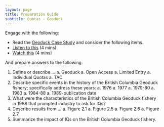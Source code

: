 ```yaml
---
layout: page
title: Preparation Guide
subtitle: Quotas - Geoduck
---
```


Engage with the following:

* Read the [Geoduck Case Study](RESOURCES/IQ_Geoduck.pdf) and consider the following items.
* [Listen to this](http://www.npr.org/templates/story/story.php?storyId=3607092) (4 mins)
* [Watch this](https://www.youtube.com/watch?v=1He_9xBXtj0&feature=youtu.be&t=27s) (4 mins)

And prepare answers to the following:

1. Define or describe ...
    a. Geoduck
    a. Open Access
    a. Limited Entry
    a. Individual Quotas
    a. TAC
1. Describe specific events in the history of the British Columbia Geoduck fishery; specifically address these years:
    a. 1976
    a. 1977
    a. 1979-80
    a. 1983
    a. 1984-88
    a. 1989-publication date
1. What were the characteristics of the British Columbia Geoduck fishery in 1988 that prompted industry to ask for IQs?
1. Describe results from ... 
    a. Figure 2.1 
    a. Figure 2.5 
    a. Figure 2.6
    a. Figure 2.7
1. Summarize the impact of IQs on the British Columbia Geoduck fishery.
